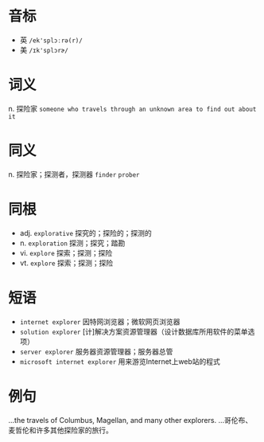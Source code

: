 # 音标

- 英 `/ek'splɔːrə(r)/`
- 美 `/ɪk'splɔrɚ/`

# 词义

n. 探险家
`someone who travels through an unknown area to find out about it`

# 同义

n. 探险家；探测者，探测器
`finder` `prober`

# 同根

- adj. `explorative` 探究的；探险的；探测的
- n. `exploration` 探测；探究；踏勘
- vi. `explore` 探索；探测；探险
- vt. `explore` 探索；探测；探险

# 短语

- `internet explorer` 因特网浏览器；微软网页浏览器
- `solution explorer` [计]解决方案资源管理器（设计数据库所用软件的菜单选项）
- `server explorer` 服务器资源管理器；服务器总管
- `microsoft internet explorer` 用来游览Internet上web站的程式

# 例句

...the travels of Columbus, Magellan, and many other explorers.
…哥伦布、麦哲伦和许多其他探险家的旅行。



